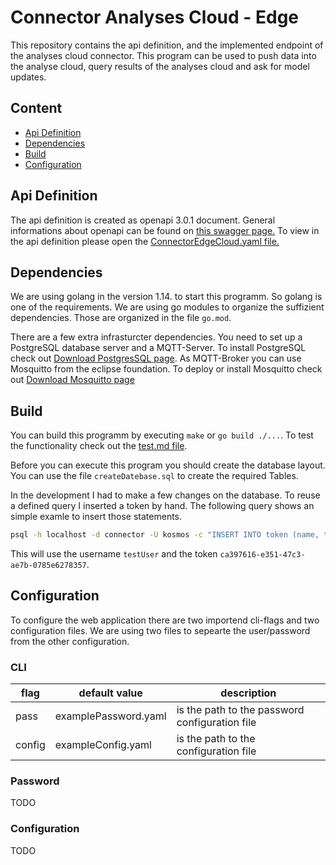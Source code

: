 # Connector Analyses Cloud - Edge

This repository contains the api definition, and the implemented endpoint of
the analyses cloud connector. This program can be used to push data into the 
analyse cloud, query results of the analyses cloud and ask for model updates.

## Content

- [Api Definition](#api-definition)
- [Dependencies](#dependencies)
- [Build](#build)
- [Configuration](#configuration)

## Api Definition

The api definition is created as openapi 3.0.1 document.
General informations about openapi can be found on [this swagger page.](https://swagger.io/docs/specification/about/)
To view in the api definition please open the [ConnectorEdgeCloud.yaml file.](./ConnectorEdgeCloud.yaml)

## Dependencies
We are using golang in the version 1.14. to start this programm. So golang is 
one of the requirements. We are using go modules to organize the suffizient dependencies. Those
are organized in the file `go.mod`.

There are a few extra infrasturcter dependencies. You need to set up a PostgreSQL database server 
and a MQTT-Server. To install PostgreSQL check out [Download PostgresSQL page](https://www.postgresql.org/download/). As MQTT-Broker you can use Mosquitto from the eclipse foundation. To deploy
or install Mosquitto check out [Download Mosquitto page](https://mosquitto.org/download/)

## Build
You can build this programm by executing `make` or `go build ./...`. To test the functionality 
check out the [test.md file](test.md).

Before you can execute this program you should create the database layout.
You can use the file `createDatebase.sql` to create the required Tables.

In the development I had to make a few changes on the database. To reuse a defined query
I inserted a token by hand. The following query shows an simple examle to insert
those statements.
```bash
psql -h localhost -d connector -U kosmos -c "INSERT INTO token (name, token) VALUES ('testUser', 'ca397616-e351-47c3-ae7b-0785e6278357');"
```
This will use the username `testUser` and the token `ca397616-e351-47c3-ae7b-0785e6278357`.

## Configuration
To configure the web application there are two importend cli-flags and two configuration files.
We are using two files to sepearte the user/password from the other configuration.

### CLI
| flag | default value | description |
|------|---------------|-------------|
| pass | examplePassword.yaml | is the path to the password configuration file |
| config | exampleConfig.yaml | is the path to the configuration file |

### Password
TODO

### Configuration
TODO
